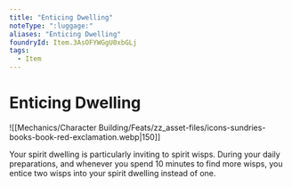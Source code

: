 ```yaml
---
title: "Enticing Dwelling"
noteType: ":luggage:"
aliases: "Enticing Dwelling"
foundryId: Item.3AsOFYWGgU0xbGLj
tags:
  - Item
---
```


# Enticing Dwelling
![[Mechanics/Character Building/Feats/zz_asset-files/icons-sundries-books-book-red-exclamation.webp|150]]

Your spirit dwelling is particularly inviting to spirit wisps. During your daily preparations, and whenever you spend 10 minutes to find more wisps, you entice two wisps into your spirit dwelling instead of one.
